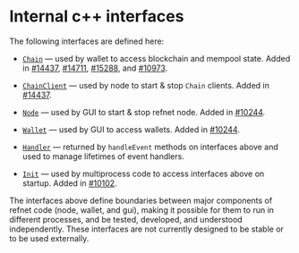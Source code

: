 # Internal c++ interfaces

The following interfaces are defined here:

* [`Chain`](chain.h) — used by wallet to access blockchain and mempool state. Added in [#14437](https://github.com/refnet/refnet/pull/14437), [#14711](https://github.com/refnet/refnet/pull/14711), [#15288](https://github.com/refnet/refnet/pull/15288), and [#10973](https://github.com/refnet/refnet/pull/10973).

* [`ChainClient`](chain.h) — used by node to start & stop `Chain` clients. Added in [#14437](https://github.com/refnet/refnet/pull/14437).

* [`Node`](node.h) — used by GUI to start & stop refnet node. Added in [#10244](https://github.com/refnet/refnet/pull/10244).

* [`Wallet`](wallet.h) — used by GUI to access wallets. Added in [#10244](https://github.com/refnet/refnet/pull/10244).

* [`Handler`](handler.h) — returned by `handleEvent` methods on interfaces above and used to manage lifetimes of event handlers.

* [`Init`](init.h) — used by multiprocess code to access interfaces above on startup. Added in [#10102](https://github.com/refnet/refnet/pull/10102).

The interfaces above define boundaries between major components of refnet code (node, wallet, and gui), making it possible for them to run in different processes, and be tested, developed, and understood independently. These interfaces are not currently designed to be stable or to be used externally.
